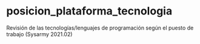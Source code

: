 # posicion_plataforma_tecnologia
Revisión de las tecnologías/lenguajes de programación según el puesto de trabajo (Sysarmy 2021.02)
